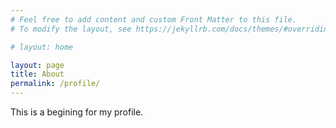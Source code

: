 ```yaml
---
# Feel free to add content and custom Front Matter to this file.
# To modify the layout, see https://jekyllrb.com/docs/themes/#overriding-theme-defaults

# layout: home

layout: page
title: About
permalink: /profile/
---
```


This is a begining for my profile.
